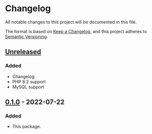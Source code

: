 # Changelog
All notable changes to this project will be documented in this file.

The format is based on [Keep a Changelog](https://keepachangelog.com/en/1.0.0/),
and this project adheres to [Semantic Versioning](https://semver.org/spec/v2.0.0.html).

## [Unreleased]
### Added
- Changelog
- PHP 8.2 support
- MySQL support

## [0.1.0] - 2022-07-22
### Added
- This package.

[Unreleased]: https://github.com/janaseta/php-sf/compare/0.1.0...HEAD
[0.2.0]: https://github.com/janaseta/php-sf/compare/0.1.0...0.2.0
[0.1.0]: https://github.com/janaseta/php-sf/releases/tag/0.1.0
